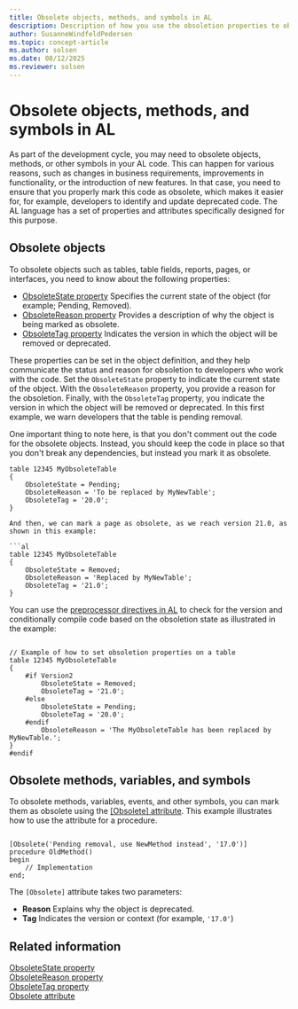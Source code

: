 ```yaml
---
title: Obsolete objects, methods, and symbols in AL
description: Description of how you use the obsoletion properties to obsolete an object used in Business Central.
author: SusanneWindfeldPedersen
ms.topic: concept-article
ms.author: solsen
ms.date: 08/12/2025
ms.reviewer: solsen
---
```


# Obsolete objects, methods, and symbols in AL

As part of the development cycle, you may need to obsolete objects, methods, or other symbols in your AL code. This can happen for various reasons, such as changes in business requirements, improvements in functionality, or the introduction of new features. In that case, you need to ensure that you properly mark this code as obsolete, which makes it easier for, for example, developers to identify and update deprecated code. The AL language has a set of properties and attributes specifically designed for this purpose.

## Obsolete objects

To obsolete objects such as tables, table fields, reports, pages, or interfaces, you need to know about the following properties:

- [ObsoleteState property](properties/devenv-obsoletestate-property.md) Specifies the current state of the object (for example; Pending, Removed).
- [ObsoleteReason property](properties/devenv-obsoletereason-property.md) Provides a description of why the object is being marked as obsolete.
- [ObsoleteTag property](properties/devenv-obsoletetag-property.md) Indicates the version in which the object will be removed or deprecated.

These properties can be set in the object definition, and they help communicate the status and reason for obsoletion to developers who work with the code. Set the `ObsoleteState` property to indicate the current state of the object. With the  `ObsoleteReason` property, you provide a reason for the obsoletion. Finally, with the `ObsoleteTag` property, you indicate the version in which the object will be removed or deprecated. In this first example, we warn developers that the table is pending removal.

One important thing to note here, is that you don't comment out the code for the obsolete objects. Instead, you should keep the code in place so that you don't break any dependencies, but instead you mark it as obsolete.

```al
table 12345 MyObsoleteTable
{
    ObsoleteState = Pending;
    ObsoleteReason = 'To be replaced by MyNewTable';
    ObsoleteTag = '20.0';
}

And then, we can mark a page as obsolete, as we reach version 21.0, as shown in this example:

```al
table 12345 MyObsoleteTable
{
    ObsoleteState = Removed;
    ObsoleteReason = 'Replaced by MyNewTable';
    ObsoleteTag = '21.0';
}
```

You can use the [preprocessor directives in AL](directives/devenv-directives-in-al.md) to check for the version and conditionally compile code based on the obsoletion state as illustrated in the example:

```al

// Example of how to set obsoletion properties on a table
table 12345 MyObsoleteTable
{
    #if Version2
        ObsoleteState = Removed;
        ObsoleteTag = '21.0';
    #else
        ObsoleteState = Pending;
        ObsoleteTag = '20.0';
    #endif
        ObsoleteReason = 'The MyObsoleteTable has been replaced by MyNewTable.';
}
#endif
```

## Obsolete methods, variables, and symbols

To obsolete methods, variables, events, and other symbols, you can mark them as obsolete using the [[Obsolete] attribute](attributes/devenv-obsolete-attribute.md). This example illustrates how to use the attribute for a procedure.

```al

[Obsolete('Pending removal, use NewMethod instead', '17.0')]
procedure OldMethod()
begin
    // Implementation
end;

```

The `[Obsolete]` attribute takes two parameters:

- **Reason** Explains why the object is deprecated.
- **Tag** Indicates the version or context (for example, `'17.0'`)

## Related information

[ObsoleteState property](properties/devenv-obsoletestate-property.md)  
[ObsoleteReason property](properties/devenv-obsoletereason-property.md)  
[ObsoleteTag property](properties/devenv-obsoletetag-property.md)  
[Obsolete attribute](attributes/devenv-obsolete-attribute.md)  